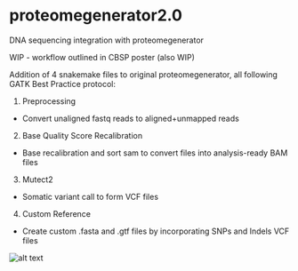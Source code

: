 # proteomegenerator2.0
DNA sequencing integration with proteomegenerator

WIP - workflow outlined in CBSP poster (also WIP)

Addition of 4 snakemake files to original proteomegenerator, all following GATK Best Practice protocol:
1) Preprocessing
* Convert unaligned fastq reads to aligned+unmapped reads
2) Base Quality Score Recalibration
* Base recalibration and sort sam to convert files into analysis-ready BAM files
3) Mutect2
* Somatic variant call to form VCF files
4) Custom Reference
* Create custom .fasta and .gtf files by incorporating SNPs and Indels VCF files


![alt text](https://raw.githubusercontent.com/kentsisresearchgroup/proteomegenerator2.0/workflow.png)